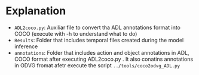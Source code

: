 # Explanation

- `ADL2coco.py`: Auxiliar file to convert tha ADL annotations format into COCO  (execute with -h to understand what to do)
- `Results`: Folder that includes temporal files created during the model inference
- `annotations`: Folder that includes action and object annotations in ADL, COCO format after executing ADL2coco.py . It also conatins annotations in ODVG fromat afetr execute the script `../tools/coco2odvg_ADL.py`